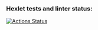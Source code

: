 ### Hexlet tests and linter status:
[![Actions Status](https://github.com/EvgenyPerevera/data-analytics-project-96/actions/workflows/hexlet-check.yml/badge.svg)](https://github.com/EvgenyPerevera/data-analytics-project-96/actions)